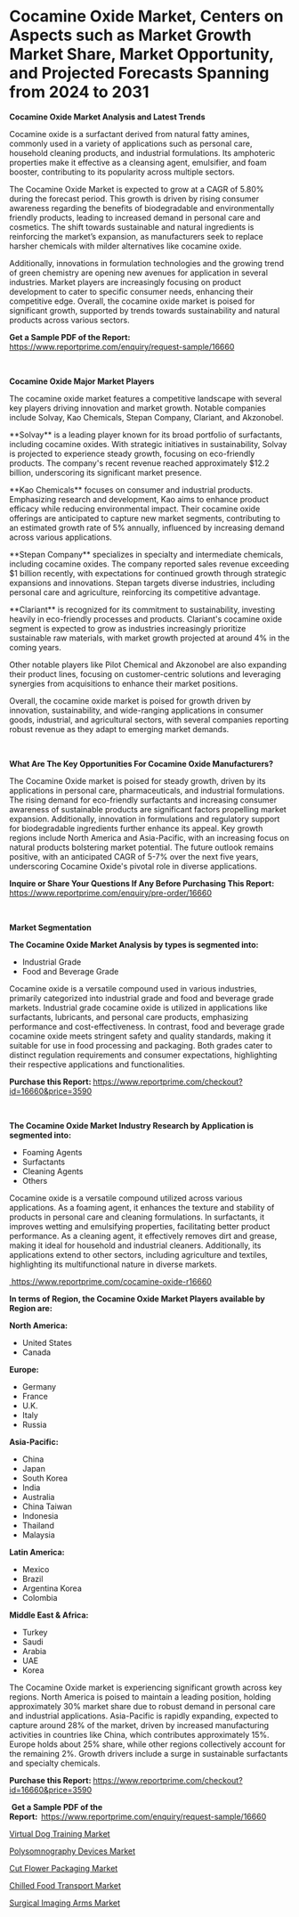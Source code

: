 <p><h1>Cocamine Oxide Market, Centers on Aspects such as Market Growth Market Share, Market Opportunity, and Projected Forecasts Spanning from 2024 to 2031</h1></p><p><strong>Cocamine Oxide Market Analysis and Latest Trends</strong></p>
<p><p>Cocamine oxide is a surfactant derived from natural fatty amines, commonly used in a variety of applications such as personal care, household cleaning products, and industrial formulations. Its amphoteric properties make it effective as a cleansing agent, emulsifier, and foam booster, contributing to its popularity across multiple sectors.</p><p>The Cocamine Oxide Market is expected to grow at a CAGR of 5.80% during the forecast period. This growth is driven by rising consumer awareness regarding the benefits of biodegradable and environmentally friendly products, leading to increased demand in personal care and cosmetics. The shift towards sustainable and natural ingredients is reinforcing the market’s expansion, as manufacturers seek to replace harsher chemicals with milder alternatives like cocamine oxide.</p><p>Additionally, innovations in formulation technologies and the growing trend of green chemistry are opening new avenues for application in several industries. Market players are increasingly focusing on product development to cater to specific consumer needs, enhancing their competitive edge. Overall, the cocamine oxide market is poised for significant growth, supported by trends towards sustainability and natural products across various sectors.</p></p>
<p><strong>Get a Sample PDF of the Report:&nbsp;</strong> <a href="https://www.reportprime.com/enquiry/request-sample/16660?utm_campaign=1862&utm_medium=2&utm_source=Github&utm_content=ia&utm_term=23112024&utm_id=cocamine-oxide">https://www.reportprime.com/enquiry/request-sample/16660</a></p>
<p>&nbsp;</p>
<p><strong>Cocamine Oxide Major Market Players</strong></p>
<p><p>The cocamine oxide market features a competitive landscape with several key players driving innovation and market growth. Notable companies include Solvay, Kao Chemicals, Stepan Company, Clariant, and Akzonobel.</p><p>**Solvay** is a leading player known for its broad portfolio of surfactants, including cocamine oxides. With strategic initiatives in sustainability, Solvay is projected to experience steady growth, focusing on eco-friendly products. The company's recent revenue reached approximately $12.2 billion, underscoring its significant market presence.</p><p>**Kao Chemicals** focuses on consumer and industrial products. Emphasizing research and development, Kao aims to enhance product efficacy while reducing environmental impact. Their cocamine oxide offerings are anticipated to capture new market segments, contributing to an estimated growth rate of 5% annually, influenced by increasing demand across various applications.</p><p>**Stepan Company** specializes in specialty and intermediate chemicals, including cocamine oxides. The company reported sales revenue exceeding $1 billion recently, with expectations for continued growth through strategic expansions and innovations. Stepan targets diverse industries, including personal care and agriculture, reinforcing its competitive advantage.</p><p>**Clariant** is recognized for its commitment to sustainability, investing heavily in eco-friendly processes and products. Clariant's cocamine oxide segment is expected to grow as industries increasingly prioritize sustainable raw materials, with market growth projected at around 4% in the coming years.</p><p>Other notable players like Pilot Chemical and Akzonobel are also expanding their product lines, focusing on customer-centric solutions and leveraging synergies from acquisitions to enhance their market positions.</p><p>Overall, the cocamine oxide market is poised for growth driven by innovation, sustainability, and wide-ranging applications in consumer goods, industrial, and agricultural sectors, with several companies reporting robust revenue as they adapt to emerging market demands.</p></p>
<p>&nbsp;</p>
<p><strong>What Are The Key Opportunities For Cocamine Oxide Manufacturers?</strong></p>
<p><p>The Cocamine Oxide market is poised for steady growth, driven by its applications in personal care, pharmaceuticals, and industrial formulations. The rising demand for eco-friendly surfactants and increasing consumer awareness of sustainable products are significant factors propelling market expansion. Additionally, innovation in formulations and regulatory support for biodegradable ingredients further enhance its appeal. Key growth regions include North America and Asia-Pacific, with an increasing focus on natural products bolstering market potential. The future outlook remains positive, with an anticipated CAGR of 5-7% over the next five years, underscoring Cocamine Oxide's pivotal role in diverse applications.</p></p>
<p><strong>Inquire or Share Your Questions If Any Before Purchasing This Report:</strong> <a href="https://www.reportprime.com/enquiry/pre-order/16660?utm_campaign=1862&utm_medium=2&utm_source=Github&utm_content=ia&utm_term=23112024&utm_id=cocamine-oxide">https://www.reportprime.com/enquiry/pre-order/16660</a></p>
<p>&nbsp;</p>
<p><strong>Market Segmentation</strong></p>
<p><strong>The Cocamine Oxide Market Analysis by types is segmented into:</strong></p>
<p><ul><li>Industrial Grade</li><li>Food and Beverage Grade</li></ul></p>
<p><p>Cocamine oxide is a versatile compound used in various industries, primarily categorized into industrial grade and food and beverage grade markets. Industrial grade cocamine oxide is utilized in applications like surfactants, lubricants, and personal care products, emphasizing performance and cost-effectiveness. In contrast, food and beverage grade cocamine oxide meets stringent safety and quality standards, making it suitable for use in food processing and packaging. Both grades cater to distinct regulation requirements and consumer expectations, highlighting their respective applications and functionalities.</p></p>
<p><strong>Purchase this Report:&nbsp;</strong><a href="https://www.reportprime.com/checkout?id=16660&price=3590&utm_campaign=1862&utm_medium=2&utm_source=Github&utm_content=ia&utm_term=23112024&utm_id=cocamine-oxide">https://www.reportprime.com/checkout?id=16660&price=3590</a></p>
<p>&nbsp;</p>
<p><strong>The Cocamine Oxide Market Industry Research by Application is segmented into:</strong></p>
<p><ul><li>Foaming Agents</li><li>Surfactants</li><li>Cleaning Agents</li><li>Others</li></ul></p>
<p><p>Cocamine oxide is a versatile compound utilized across various applications. As a foaming agent, it enhances the texture and stability of products in personal care and cleaning formulations. In surfactants, it improves wetting and emulsifying properties, facilitating better product performance. As a cleaning agent, it effectively removes dirt and grease, making it ideal for household and industrial cleaners. Additionally, its applications extend to other sectors, including agriculture and textiles, highlighting its multifunctional nature in diverse markets.</p></p>
<p><a href="https://www.reportprime.com/cocamine-oxide-r16660?utm_campaign=1862&utm_medium=2&utm_source=Github&utm_content=ia&utm_term=23112024&utm_id=cocamine-oxide">&nbsp;https://www.reportprime.com/cocamine-oxide-r16660</a></p>
<p><strong>In terms of Region, the Cocamine Oxide Market Players available by Region are:</strong></p>
<p>
    <p> <strong> North America: </strong>
        <ul>
            <li>United States</li>
            <li>Canada</li>
        </ul>
        </p> 
    <p> <strong> Europe: </strong>
        <ul>
            <li>Germany</li>
            <li>France</li>
            <li>U.K.</li>
            <li>Italy</li>
            <li>Russia</li>
        </ul>
        </p> 
    <p> <strong> Asia-Pacific: </strong>
        <ul>
            <li>China</li>
            <li>Japan</li>
            <li>South Korea</li>
            <li>India</li>
            <li>Australia</li>
            <li>China Taiwan</li>
            <li>Indonesia</li>
            <li>Thailand</li>
            <li>Malaysia</li>
        </ul>
        </p> 
    <p> <strong> Latin America: </strong>
        <ul>
            <li>Mexico</li>
            <li>Brazil</li>
            <li>Argentina Korea</li>
            <li>Colombia</li>
        </ul>
        </p> 
    <p> <strong> Middle East & Africa: </strong>
        <ul>
            <li>Turkey</li>
            <li>Saudi</li>
            <li>Arabia</li>
            <li>UAE</li>
            <li>Korea</li>
        </ul>
    </p>
    </p>
<p><p>The Cocamine Oxide market is experiencing significant growth across key regions. North America is poised to maintain a leading position, holding approximately 30% market share due to robust demand in personal care and industrial applications. Asia-Pacific is rapidly expanding, expected to capture around 28% of the market, driven by increased manufacturing activities in countries like China, which contributes approximately 15%. Europe holds about 25% share, while other regions collectively account for the remaining 2%. Growth drivers include a surge in sustainable surfactants and specialty chemicals.</p></p>
<p><strong>Purchase this Report: </strong><a href="https://www.reportprime.com/checkout?id=16660&price=3590&utm_campaign=1862&utm_medium=2&utm_source=Github&utm_content=ia&utm_term=23112024&utm_id=cocamine-oxide">https://www.reportprime.com/checkout?id=16660&price=3590</a></p>
<p>&nbsp;<strong>Get a Sample PDF of the Report:&nbsp;&nbsp;</strong><a href="https://www.reportprime.com/enquiry/request-sample/16660?utm_campaign=1862&utm_medium=2&utm_source=Github&utm_content=ia&utm_term=23112024&utm_id=cocamine-oxide">https://www.reportprime.com/enquiry/request-sample/16660</a></p>
<p><strong></strong></p>
<p><p><a href="https://issuu.com/reportprime-2/docs/virtual-dog-training-market-size-20_39eef0ac62fccd?utm_campaign=1862&utm_medium=2&utm_source=Github&utm_content=ia&utm_term=23112024&utm_id=cocamine-oxide">Virtual Dog Training Market</a></p><p><a href="https://www.linkedin.com/pulse/polysomnography-devices-market-growth-forecast-99-cagr-from-ndjae?utm_campaign=1862&utm_medium=2&utm_source=Github&utm_content=ia&utm_term=23112024&utm_id=cocamine-oxide">Polysomnography Devices Market</a></p><p><a href="https://www.linkedin.com/pulse/market-trends-cut-flower-packaging-industry-size-share-projected-xkg4c?utm_campaign=1862&utm_medium=2&utm_source=Github&utm_content=ia&utm_term=23112024&utm_id=cocamine-oxide">Cut Flower Packaging Market</a></p><p><a href="https://issuu.com/reportprime-2/docs/chilled-food-transport-market-size-_a525fe0b81b50f?utm_campaign=1862&utm_medium=2&utm_source=Github&utm_content=ia&utm_term=23112024&utm_id=cocamine-oxide">Chilled Food Transport Market</a></p><p><a href="https://www.linkedin.com/pulse/future-market-revenue-surgical-imaging-arms-projected-43-86vde?utm_campaign=1862&utm_medium=2&utm_source=Github&utm_content=ia&utm_term=23112024&utm_id=cocamine-oxide">Surgical Imaging Arms Market</a></p></p>